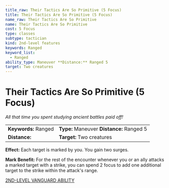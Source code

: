 ```yaml
---
title_raw: Their Tactics Are So Primitive (5 Focus)
title: Their Tactics Are So Primitive (5 Focus)
name_raw: Their Tactics Are So Primitive
name: Their Tactics Are So Primitive
cost: 5 Focus
type: classes
subtype: tactician
kind: 2nd-level features
keywords: Ranged
keyword_list:
  - Ranged
ability_type: Maneuver **Distance:** Ranged 5
target: Two creatures
---
```


# Their Tactics Are So Primitive (5 Focus)

*All that time you spent studying ancient battles paid off!*

|                      |                                           |
| :------------------- | :---------------------------------------- |
| **Keywords:** Ranged | **Type:** Maneuver **Distance:** Ranged 5 |
| **Distance:**        | **Target:** Two creatures                 |

**Effect:** Each target is marked by you. You gain two surges.

**Mark Benefit:** For the rest of the encounter whenever you or an ally attacks a marked target with a strike, you can spend 2 focus to add one additional target to the strike within the attack's range.

[2ND-LEVEL VANGUARD ABILITY](./2nd-Level%20Vanguard%20Ability/2nd-Level%20Vanguard%20Ability.md)
